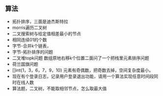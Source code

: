 ## 算法
- 拓扑排序，三面是迪杰斯特拉
- morris遍历二叉树
- 二叉搜索树与给定值相差最小的节点
- 相同连续01的个数
- 字节-合并k个链表，
- 字节-拓扑排序的问题
- 二叉堆topk问题 数组原地右移k个位置二面问了一个把栈里元素排序问题
- 荷兰国旗问题
- []int{1，3，6，7，9，10} 元素有奇偶数，把奇数去掉，空间复杂度最小。
- 现在有个登录日志，记录用户登录退出功能，请用一个算法实现任意时间段同时在线人数
- 算法题，二叉树，不能取相邻节点，怎么取最大值